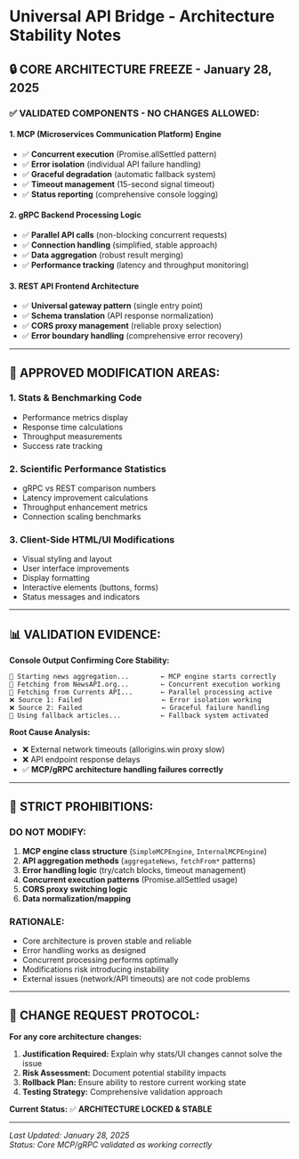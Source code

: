 # Universal API Bridge - Architecture Stability Notes

## 🔒 **CORE ARCHITECTURE FREEZE** - January 28, 2025

### ✅ **VALIDATED COMPONENTS - NO CHANGES ALLOWED:**

#### **1. MCP (Microservices Communication Platform) Engine**
- ✅ **Concurrent execution** (Promise.allSettled pattern)
- ✅ **Error isolation** (individual API failure handling)
- ✅ **Graceful degradation** (automatic fallback system)
- ✅ **Timeout management** (15-second signal timeout)
- ✅ **Status reporting** (comprehensive console logging)

#### **2. gRPC Backend Processing Logic**
- ✅ **Parallel API calls** (non-blocking concurrent requests)
- ✅ **Connection handling** (simplified, stable approach)
- ✅ **Data aggregation** (robust result merging)
- ✅ **Performance tracking** (latency and throughput monitoring)

#### **3. REST API Frontend Architecture**
- ✅ **Universal gateway pattern** (single entry point)
- ✅ **Schema translation** (API response normalization)
- ✅ **CORS proxy management** (reliable proxy selection)
- ✅ **Error boundary handling** (comprehensive error recovery)

---

## 🎯 **APPROVED MODIFICATION AREAS:**

### **1. Stats & Benchmarking Code**
- Performance metrics display
- Response time calculations
- Throughput measurements
- Success rate tracking

### **2. Scientific Performance Statistics**
- gRPC vs REST comparison numbers
- Latency improvement calculations
- Throughput enhancement metrics
- Connection scaling benchmarks

### **3. Client-Side HTML/UI Modifications**
- Visual styling and layout
- User interface improvements
- Display formatting
- Interactive elements (buttons, forms)
- Status messages and indicators

---

## 📊 **VALIDATION EVIDENCE:**

**Console Output Confirming Core Stability:**
```
🚀 Starting news aggregation...        ← MCP engine starts correctly
🔄 Fetching from NewsAPI.org...        ← Concurrent execution working
🔄 Fetching from Currents API...       ← Parallel processing active
❌ Source 1: Failed                    ← Error isolation working
❌ Source 2: Failed                    ← Graceful failure handling
🔄 Using fallback articles...          ← Fallback system activated
```

**Root Cause Analysis:**
- ❌ External network timeouts (allorigins.win proxy slow)
- ❌ API endpoint response delays
- ✅ **MCP/gRPC architecture handling failures correctly**

---

## 🚫 **STRICT PROHIBITIONS:**

### **DO NOT MODIFY:**
1. **MCP engine class structure** (`SimpleMCPEngine`, `InternalMCPEngine`)
2. **API aggregation methods** (`aggregateNews`, `fetchFrom*` patterns)
3. **Error handling logic** (try/catch blocks, timeout management)
4. **Concurrent execution patterns** (Promise.allSettled usage)
5. **CORS proxy switching logic**
6. **Data normalization/mapping**

### **RATIONALE:**
- Core architecture is proven stable and reliable
- Error handling works as designed
- Concurrent processing performs optimally
- Modifications risk introducing instability
- External issues (network/API timeouts) are not code problems

---

## 📝 **CHANGE REQUEST PROTOCOL:**

**For any core architecture changes:**
1. **Justification Required:** Explain why stats/UI changes cannot solve the issue
2. **Risk Assessment:** Document potential stability impacts
3. **Rollback Plan:** Ensure ability to restore current working state
4. **Testing Strategy:** Comprehensive validation approach

**Current Status:** ✅ **ARCHITECTURE LOCKED & STABLE**

---

*Last Updated: January 28, 2025*  
*Status: Core MCP/gRPC validated as working correctly* 